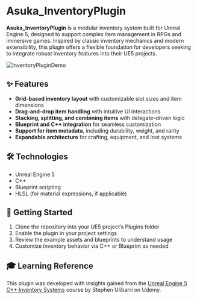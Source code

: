 # Asuka_InventoryPlugin
**Asuka_InventoryPlugin** is a modular inventory system built for Unreal Engine 5, designed to support complex item management in RPGs and immersive games. Inspired by classic inventory mechanics and modern extensibility, this plugin offers a flexible foundation for developers seeking to integrate robust inventory features into their UE5 projects.

![InventoryPluginDemo](https://github.com/user-attachments/assets/f12fc092-387c-4712-8a3a-203a0a5f240f)

## ✨ Features

- **Grid-based inventory layout** with customizable slot sizes and item dimensions
- **Drag-and-drop item handling** with intuitive UI interactions
- **Stacking, splitting, and combining items** with delegate-driven logic
- **Blueprint and C++ integration** for seamless customization
- **Support for item metadata**, including durability, weight, and rarity
- **Expandable architecture** for crafting, equipment, and loot systems

## 🛠️ Technologies

- Unreal Engine 5
- C++
- Blueprint scripting
- HLSL (for material expressions, if applicable)

## 🚀 Getting Started

1. Clone the repository into your UE5 project’s Plugins folder
2. Enable the plugin in your project settings
3. Review the example assets and blueprints to understand usage
4. Customize inventory behavior via C++ or Blueprint as needed

## 🎓 Learning Reference

This plugin was developed with insights gained from the [Unreal Engine 5 C++ Inventory Systems](https://www.udemy.com/course/unreal-engine-5-inventory-systems/) course by Stephen Ulibarri on Udemy.
